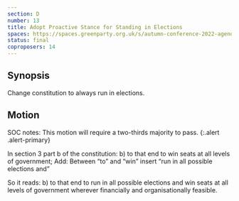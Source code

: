 ```yaml
---
section: D
number: 13
title: Adopt Proactive Stance for Standing in Elections
spaces: https://spaces.greenparty.org.uk/s/autumn-conference-2022-agenda-forum/?contentId=101605
status: final
coproposers: 14
---
```

## Synopsis
Change constitution to always run in elections.

## Motion
SOC notes: This motion will require a two-thirds majority to pass.
{:.alert .alert-primary}

In section 3 part b of the constitution: b) to that end to win seats at all levels of government; Add: Between “to” and “win” insert “run in all possible elections and”

So it reads: b) to that end to run in all possible elections and win seats at all levels of government wherever financially and organisationally feasible.
